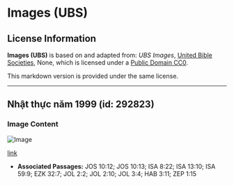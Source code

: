 # Images (UBS)

## License Information

**Images (UBS)** is based on and adapted from: _UBS Images_, [United Bible Societies](https://unitedbiblesocieties.org/), None, which is licensed under a [Public Domain CC0](https://creativecommons.org/public-domain/cc0/).

This markdown version is provided under the same license.



--------------------------------

## Nhật thực năm 1999 (id: 292823)

### Image Content

![Image](https://cdn.aquifer.bible/aquifer-content/resources/Media/WEB-0820_solar_eclipse_1999.jpg)

[link](https://cdn.aquifer.bible/aquifer-content/resources/Media/WEB-0820_solar_eclipse_1999.jpg)

* **Associated Passages:** JOS 10:12; JOS 10:13; ISA 8:22; ISA 13:10; ISA 59:9; EZK 32:7; JOL 2:2; JOL 2:10; JOL 3:4; HAB 3:11; ZEP 1:15

